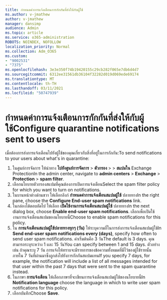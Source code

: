 ```yaml
---
title: กําหนดค่าการแจ้งเตือนการกักกันที่ส่งให้กับผู้ใช้
ms.author: v-jmathew
author: v-jmathew
manager: dansimp
audience: Admin
ms.topic: article
ms.service: o365-administration
ROBOTS: NOINDEX, NOFOLLOW
localization_priority: Normal
ms.collection: Adm_O365
ms.custom:
- "9002531"
- "7375"
ms.openlocfilehash: 3e3e350f74b19420155c29cb282f065e7db6d4d7
ms.sourcegitcommit: 6312ee31561db36104f32282d019d069ede69174
ms.translationtype: MT
ms.contentlocale: th-TH
ms.lasthandoff: 03/11/2021
ms.locfileid: "50747939"
---
```

# <a name="configure-quarantine-notifications-sent-to-users"></a><span data-ttu-id="511e0-102">กําหนดค่าการแจ้งเตือนการกักกันที่ส่งให้กับผู้ใช้</span><span class="sxs-lookup"><span data-stu-id="511e0-102">Configure quarantine notifications sent to users</span></span>

<span data-ttu-id="511e0-103">เมื่อต้องการส่งการแจ้งเตือนไปยังผู้ใช้ของคุณเกี่ยวกับสิ่งที่อยู่ในการกักกัน:</span><span class="sxs-lookup"><span data-stu-id="511e0-103">To send notifications to your users about what's in quarantine:</span></span>

1. <span data-ttu-id="511e0-104">ในศูนย์การจัดการ ให้นําทาง **ไปยังศูนย์การจัดการ**  >  **ตัวกรอง**  >    >  **สแปมใน** Exchange Protection</span><span class="sxs-lookup"><span data-stu-id="511e0-104">In the admin center, navigate to **admin centers** > **Exchange** > **Protection** > **spam filter**.</span></span>
2. <span data-ttu-id="511e0-105">เลือกนโยบายตัวกรองสแปมที่คุณต้องการเปิดการแจ้งเตือน</span><span class="sxs-lookup"><span data-stu-id="511e0-105">Select the spam filter policy for which you want to turn on notifications.</span></span>
3. <span data-ttu-id="511e0-106">ในบานหน้าต่างด้านขวา ให้เลือกลิงก์ **กําหนดค่าการแจ้งเตือนสแปมผู้ใช้** ปลายทาง</span><span class="sxs-lookup"><span data-stu-id="511e0-106">In the right pane, choose the **Configure End-user spam notifications** link.</span></span>
4. <span data-ttu-id="511e0-107">ในกล่องโต้ตอบถัดไป ให้เลือก **เปิดใช้งานการแจ้งเตือนสแปมผู้ใช้** ปลายทาง</span><span class="sxs-lookup"><span data-stu-id="511e0-107">In the next dialog box, choose **Enable end-user spam notifications**.</span></span> <span data-ttu-id="511e0-108">เลือกเพื่อเปิดใช้งานการแจ้งเตือนสแปมของนโยบายนี้</span><span class="sxs-lookup"><span data-stu-id="511e0-108">Choose to enable spam notifications for this policy.</span></span>
5. <span data-ttu-id="511e0-109">ใน **การแจ้งเตือนสแปมผู้ใช้ปลายทางทุกๆ (วัน)** ให้ระบุความถี่ในการส่งการแจ้งเตือนสแปมผู้ใช้</span><span class="sxs-lookup"><span data-stu-id="511e0-109">In **Send end-user spam notifications every (days)**, specify how often to send user spam notifications.</span></span> <span data-ttu-id="511e0-110">ค่าเริ่มต้นคือ 3 วัน</span><span class="sxs-lookup"><span data-stu-id="511e0-110">The default is 3 days.</span></span> <span data-ttu-id="511e0-111">คุณสามารถระบุระหว่าง 1 และ 15 วัน</span><span class="sxs-lookup"><span data-stu-id="511e0-111">You can specify between 1 and 15 days.</span></span> <span data-ttu-id="511e0-112">ตัวอย่างเช่น ถ้าคุณระบุ 7 วัน การแจ้งให้ทราบจะมีรายการของข้อความทั้งหมดที่มีไว้ของผู้ใช้รายนั้นภายใน 7 วันที่ผ่านมาซึ่งถูกส่งไปยังการกักกันสแปมแทน</span><span class="sxs-lookup"><span data-stu-id="511e0-112">If you specify 7 days, for example, the notification will include a list of all messages intended for that user within the past 7 days that were sent to the spam quarantine instead.</span></span>
6. <span data-ttu-id="511e0-113">ในภาษา **การแจ้งเตือน** ให้เลือกภาษาที่จะเขียนการแจ้งเตือนสแปมผู้ใช้ของนโยบายนี้</span><span class="sxs-lookup"><span data-stu-id="511e0-113">In **Notification language** choose the language in which to write user spam notifications for this policy.</span></span>
7. <span data-ttu-id="511e0-114">เลือกบันทึก</span><span class="sxs-lookup"><span data-stu-id="511e0-114">Choose **Save**.</span></span>
